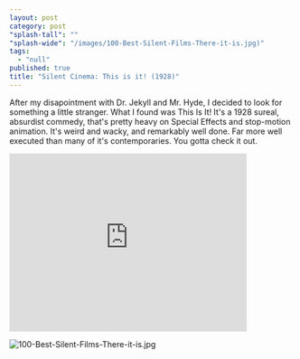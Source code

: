 ```yaml
---
layout: post
category: post
"splash-tall": ""
"splash-wide": "/images/100-Best-Silent-Films-There-it-is.jpg)"
tags: 
  - "null"
published: true
title: "Silent Cinema: This is it! (1928)"
---
```



After my disapointment with Dr. Jekyll and Mr. Hyde, I decided to look for something a little stranger. What I found was This Is It! It's a 1928 sureal, absurdist commedy, that's pretty heavy on Special Effects and stop-motion animation. It's weird and wacky, and remarkably well done. Far more well executed than many of it's contemporaries. You gotta check it out. 

<iframe width="420" height="315" style="max-width:100%;" src="https://www.youtube.com/embed/N-lHhP69RFk" frameborder="0" allowfullscreen></iframe>

![100-Best-Silent-Films-There-it-is.jpg]({{site.baseurl}}/images/100-Best-Silent-Films-There-it-is.jpg)
